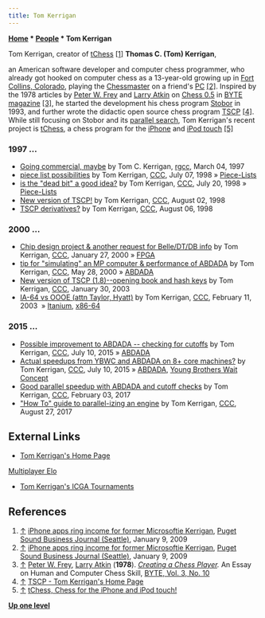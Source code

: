```yaml
---
title: Tom Kerrigan
---
```

**[Home](Home "Home") \* [People](People "People") \* Tom Kerrigan**



 [](http://www.bizjournals.com/seattle/stories/2009/01/12/story13.html) Tom Kerrigan, creator of [tChess](index.php?title=TChess&action=edit&redlink=1 "TChess (page does not exist)") <a id="cite-note-1" href="#cite-ref-1">[1]</a> 
**Thomas C. (Tom) Kerrigan**,  

an American software developer and computer chess programmer, who already got hooked on computer chess as a 13-year-old growing up in [Fort Collins, Colorado](https://en.wikipedia.org/wiki/Fort_Collins,_Colorado), playing the [Chessmaster](Chessmaster "Chessmaster") on a friend's [PC](IBM_PC "IBM PC") <a id="cite-note-2" href="#cite-ref-2">[2]</a>. Inspired by the 1978 articles by [Peter W. Frey](Peter_W._Frey "Peter W. Frey") and [Larry Atkin](Larry_Atkin "Larry Atkin") on [Chess 0.5](Chess_0.5 "Chess 0.5") in [BYTE magazine](Byte_Magazine#BYTE310 "Byte Magazine") <a id="cite-note-3" href="#cite-ref-3">[3]</a>, he started the development his chess program [Stobor](Stobor "Stobor") in 1993, and further wrote the didactic open source chess program [TSCP](TSCP "TSCP") <a id="cite-note-4" href="#cite-ref-4">[4]</a>. While still focusing on Stobor and its [parallel search](Parallel_Search "Parallel Search"), Tom Kerrigan's recent project is [tChess](index.php?title=TChess&action=edit&redlink=1 "TChess (page does not exist)"), a chess program for the [iPhone](index.php?title=IPhone&action=edit&redlink=1 "IPhone (page does not exist)") and [iPod touch](index.php?title=IPod_touch&action=edit&redlink=1 "IPod touch (page does not exist)") <a id="cite-note-5" href="#cite-ref-5">[5]</a>



### 1997 ...


* [Going commercial, maybe](http://groups.google.com/group/rec.games.chess.computer/browse_frm/thread/bbeb808d4bac07e5) by Tom C. Kerrigan, [rgcc](Computer_Chess_Forums "Computer Chess Forums"), March 04, 1997
* [piece list possibilities](https://www.stmintz.com/ccc/index.php?id=21856) by Tom Kerrigan, [CCC](CCC "CCC"), July 07, 1998 » [Piece-Lists](Piece-Lists "Piece-Lists")
* [is the "dead bit" a good idea?](https://www.stmintz.com/ccc/index.php?id=22472) by Tom Kerrigan, [CCC](CCC "CCC"), July 20, 1998 » [Piece-Lists](Piece-Lists "Piece-Lists")
* [New version of TSCP!](https://www.stmintz.com/ccc/index.php?id=23632) by Tom Kerrigan, [CCC](CCC "CCC"), August 02, 1998
* [TSCP derivatives?](https://www.stmintz.com/ccc/index.php?id=24043) by Tom Kerrigan, [CCC](CCC "CCC"), August 06, 1998


### 2000 ...


* [Chip design project & another request for Belle/DT/DB info](https://www.stmintz.com/ccc/index.php?id=92614) by Tom Kerrigan, [CCC](CCC "CCC"), January 27, 2000 » [FPGA](FPGA "FPGA")
* [tip for "simulating" an MP computer & performance of ABDADA](https://www.stmintz.com/ccc/index.php?id=112849) by Tom Kerrigan, [CCC](CCC "CCC"), May 28, 2000 » [ABDADA](ABDADA "ABDADA")
* [New version of TSCP (1.8)--opening book and hash keys](https://www.stmintz.com/ccc/index.php?id=280383) by Tom Kerrigan, [CCC](CCC "CCC"), January 30, 2003
* [IA-64 vs OOOE (attn Taylor, Hyatt)](https://www.stmintz.com/ccc/index.php?id=283740) by Tom Kerrigan, [CCC](CCC "CCC"), February 11, 2003  » [Itanium](Itanium "Itanium"), [x86-64](X86-64 "X86-64")


### 2015 ...


* [Possible improvement to ABDADA -- checking for cutoffs](http://www.talkchess.com/forum/viewtopic.php?t=56936) by Tom Kerrigan, [CCC](CCC "CCC"), July 10, 2015 » [ABDADA](ABDADA "ABDADA")
* [Actual speedups from YBWC and ABDADA on 8+ core machines?](http://www.talkchess.com/forum/viewtopic.php?t=56937) by Tom Kerrigan, [CCC](CCC "CCC"), July 10, 2015 » [ABDADA](ABDADA "ABDADA"), [Young Brothers Wait Concept](Young_Brothers_Wait_Concept "Young Brothers Wait Concept")
* [Good parallel speedup with ABDADA and cutoff checks](http://www.talkchess.com/forum/viewtopic.php?t=63023) by Tom Kerrigan, [CCC](CCC "CCC"), February 03, 2017
* ["How To" guide to parallel-izing an engine](http://www.talkchess.com/forum/viewtopic.php?t=65011) by Tom Kerrigan, [CCC](CCC "CCC"), August 27, 2017


## External Links


* [Tom Kerrigan's Home Page](http://www.tckerrigan.com/)


 [Multiplayer Elo](http://www.tckerrigan.com/Misc/Multiplayer_Elo/)
* [Tom Kerrigan's ICGA Tournaments](https://www.game-ai-forum.org/icga-tournaments/person.php?id=76)


## References


1. <a id="cite-ref-1" href="#cite-note-1">↑</a> [iPhone apps ring income for former Microsoftie Kerrigan](http://www.bizjournals.com/seattle/stories/2009/01/12/story13.html), [Puget Sound Business Journal (Seattle)](http://seattle.bizjournals.com/seattle/), January 9, 2009
2. <a id="cite-ref-2" href="#cite-note-2">↑</a> [iPhone apps ring income for former Microsoftie Kerrigan](http://www.bizjournals.com/seattle/stories/2009/01/12/story13.html), [Puget Sound Business Journal (Seattle)](http://seattle.bizjournals.com/seattle/), January 9, 2009
3. <a id="cite-ref-3" href="#cite-note-3">↑</a> [Peter W. Frey](Peter_W._Frey "Peter W. Frey"), [Larry Atkin](Larry_Atkin "Larry Atkin") (**1978**). *[Creating a Chess Player](http://www.computerhistory.org/chess/full_record.php?iid=doc-431614f6d5ba2).* An Essay on Human and Computer Chess Skill, [BYTE, Vol. 3, No. 10](Byte_Magazine#BYTE310 "Byte Magazine")
4. <a id="cite-ref-4" href="#cite-note-4">↑</a> [TSCP - Tom Kerrigan's Home Page](http://www.tckerrigan.com/Chess/TSCP)
5. <a id="cite-ref-5" href="#cite-note-5">↑</a> [tChess, Chess for the iPhone and iPod touch!](http://www.tchessgame.com/)

**[Up one level](People "People")**







 
